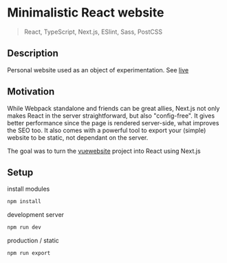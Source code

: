 # Minimalistic React website

> React, TypeScript, Next.js, ESlint, Sass, PostCSS

## Description

Personal website used as an object of experimentation. See [live](https://www.martosjose.com)

## Motivation

While Webpack standalone and friends can be great allies, Next.js not only makes React in the server straightforward, but also "config-free". It gives better performance since the page is rendered server-side, what improves the SEO too. It also comes with a powerful tool to export your (simple) website to be static, not dependant on the server.

The goal was to turn the [vuewebsite](https://github.com/josemartos/vuewebsite) project into React using Next.js

## Setup

install modules

```sh
npm install
```

development server

```sh
npm run dev
```

production / static

```sh
npm run export
```

